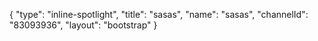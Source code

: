 {
    "type": "inline-spotlight",
    "title": "sasas",
    "name": "sasas",
    "channelId": "83093936",
    "layout": "bootstrap"
}